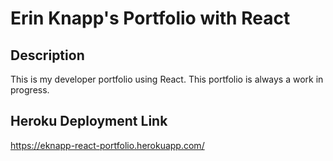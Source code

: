 # Erin Knapp's Portfolio with React

## Description

This is my developer portfolio using React. This portfolio is always a work in progress.

## Heroku Deployment Link
https://eknapp-react-portfolio.herokuapp.com/